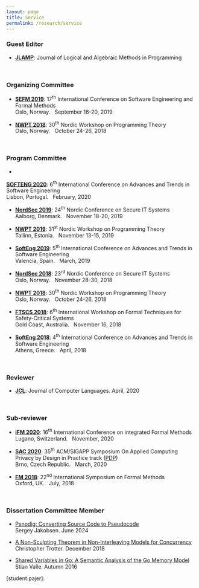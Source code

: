 ```yaml
---
layout: page
title: Service
permalink: /research/service
---
```

### Guest Editor

- [**JLAMP**][jlamp]: Journal of Logical and Algebraic Methods in Programming

<br/>

### Organizing Committee

- [**SEFM 2019**][sefm2019]:
17<sup>th</sup> International Conference on Software Engineering and Formal Methods<br/>
Oslo, Norway. &nbsp; September 16-20, 2019

- [**NWPT 2018**][nwpt2018]:
30<sup>th</sup> Nordic Workshop on Programming Theory<br/>
Oslo, Norway. &nbsp; October 24-26, 2018

<br/>

### Program Committee

- 
[**SOFTENG 2020**][softeng2020]:
6<sup>th</sup> International Conference on Advances and Trends in Software Engineering<br/>
Lisbon, Portugal. &nbsp; February, 2020

- [**NordSec 2019**][nordsec2019]:
24<sup>th</sup> Nordic Conference on Secure IT Systems<br/>
Aalborg, Denmark. &nbsp; November 18-20, 2019

- [**NWPT 2019**][nwpt2019]:
31<sup>st</sup> Nordic Workshop on Programming Theory<br/>
Tallinn, Estonia. &nbsp; November 13-15, 2019

- [**SoftEng 2019**][softeng2019]:
5<sup>th</sup> International Conference on Advances and Trends in Software Engineering<br/>
Valencia, Spain. &nbsp; March, 2019

- [**NordSec 2018**][nordsec2018]:
23<sup>rd</sup> Nordic Conference on Secure IT Systems<br/>
Oslo, Norway. &nbsp; November 28-30, 2018

- [**NWPT 2018**][nwpt2018]:
30<sup>th</sup> Nordic Workshop on Programming Theory<br/>
Oslo, Norway. &nbsp; October 24-26, 2018

- [**FTSCS 2018**][ftscs2018]:
6<sup>th</sup> International Workshop on Formal Techniques for Safety-Critical Systems<br/>
Gold Coast, Australia. &nbsp; November 16, 2018

- [**SoftEng 2018**][softeng2018]:
4<sup>th</sup> International Conference on Advances and Trends in Software Engineering<br/>
Athens, Greece. &nbsp; April, 2018

<br/>

### Reviewer

- [**JCL**][jcl]:
Journal of Computer Languages. April, 2020

<br/>

### Sub-reviewer

- [**iFM 2020**][ifm2020]:
16<sup>th</sup> International Conference on integrated Formal Methods<br/>
Lugano, Switzerland. &nbsp; November, 2020

- [**SAC 2020**][sac2020]:
35<sup>th</sup> ACM/SIGAPP Symposium On Applied Computing<br/>
Privacy by Design in Practice track ([PDP][sac2020.pdp])<br/>
Brno, Czech Republic. &nbsp; March, 2020

- [**FM 2018**][fm2018]:
22<sup>nd</sup> International Symposium on Formal Methods<br/>
Oxford, UK. &nbsp; July, 2018

<br/>

### Dissertation Committee Member

<!--- [][student.pajer]</br>
Pavla Pajer. June 2025-->

- [Psnodig: Converting Source Code to Pseudocode][student.jakobsen]</br>
Sergey Jakobsen. June 2024


- [A Non-Sculpting Theorem in Non-Interleaving Models for Concurrency][student.trotter]<br/>
Christopher Trotter.  December 2018

- [Shared Variables in Go: A Semantic Analysis of the Go Memory Model][student.valle]<br/>
Stian Valle.  Autumn 2016



[sbmf2019]: https://www.ime.usp.br/~sbmf2019
[nwpt2019]: https://cs.ttu.ee/events/nwpt2019
[nwpt2018]: http://nwpt2018.ifi.uio.no/
[nwpt2017]:	https://research.it.abo.fi/nwpt17/
[fm2018]: http://www.fm2018.org/
[ifm2020]: https://ifm20.si.usi.ch/
[ifm2017]:	http://ifm2017.di.unito.it/callForPhDSymposium.php
[gomeetup]: https://www.meetup.com/Go-Oslo-User-Group/events/265143218/
[readingclub]: https://github.com/dfava/readingclub/wiki
[jlamp]: https://www.sciencedirect.com/journal/journal-of-logical-and-algebraic-methods-in-programming
[sefm2019]: http://sefm2019.inria.fr/
[nordsec2019]: https://nordsec2019.cs.aau.dk
[nordsec2018]: https://securitylab.no/nordsec18/
[softeng2020]: https://www.iaria.org/conferences2020/SOFTENG20.html
[softeng2019]: https://www.iaria.org/conferences2019/SOFTENG19.html
[softeng2018]: https://www.iaria.org/conferences2018/ComSOFTENG18.html
[ftscs2018]: http://www.ftscs.org/2018/
[jcl]: https://www.journals.elsevier.com/journal-of-computer-languages
[sac2020]: https://www.sigapp.org/sac/sac2020/
[sac2020.pdp]: https://www.uni-saarland.de/lehrstuhl/sorge/workshopskonferenzen/acm-sac-2020-track-on-privacy-by-design-in-practice.html
[student.trotter]: https://www.mn.uio.no/ifi/english/research/groups/psy/completedmasters/2018/trotter
[student.valle]: https://www.mn.uio.no/ifi/english/research/groups/psy/completedmasters/2016/valle
[student.jakobsen]: https://www.duo.uio.no/handle/10852/112542
[student.pajer]: 
